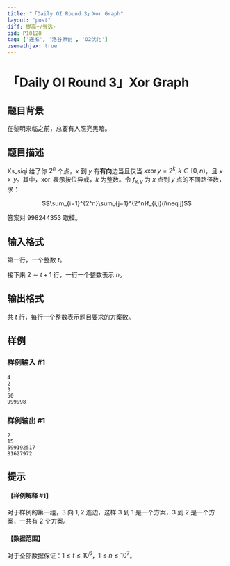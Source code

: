 ```yaml
---
title: "「Daily OI Round 3」Xor Graph"
layout: "post"
diff: 提高+/省选-
pid: P10128
tag: ['递推', '洛谷原创', 'O2优化']
usemathjax: true
---
```


# 「Daily OI Round 3」Xor Graph
## 题目背景

在黎明来临之前，总要有人照亮黑暗。
## 题目描述

Xs_siqi 给了你 $2^n$ 个点，$x$ 到 $y$ 有**有向**边当且仅当 $x\operatorname{xor} y=2^k,k \in [0,n)$，且 $x>y$。其中，$\operatorname{xor}$ 表示按位异或，$k$ 为整数。令 $f_{x,y}$ 为 $x$ 点到 $y$ 点的不同路径数，求： 

$$\sum_{i=1}^{2^n}\sum_{j=1}^{2^n}f_{i,j}(i\neq j)$$

答案对 $998244353$ 取模。
## 输入格式

第一行，一个整数 $t$。

接下来 $2 \sim t+1$ 行，一行一个整数表示 $n$。
## 输出格式

共 $t$ 行，每行一个整数表示题目要求的方案数。
## 样例

### 样例输入 #1
```
4
2
3
50
999998
```
### 样例输出 #1
```
2
15
599192517
81627972
```
## 提示

#### 【样例解释 #1】

对于样例的第一组，$3$ 向 $1,2$ 连边，这样 $3$ 到 $1$ 是一个方案，$3$ 到 $2$ 是一个方案，一共有 $2$ 个方案。

#### 【数据范围】

对于全部数据保证：$1 \le t \le 10^6$，$1 \le n \le 10^7$。
